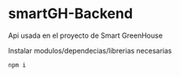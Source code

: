 # smartGH-Backend
Api usada en el proyecto de Smart GreenHouse

Instalar modulos/dependecias/librerias necesarias
```bash
npm i
```
